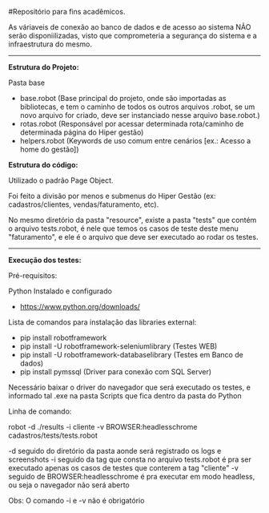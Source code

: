 #Repositório para fins acadêmicos.

As váriaveis de conexão ao banco de dados e de acesso ao sistema NÃO serão disponiilizadas, visto que comprometeria a segurança do sistema e a infraestrutura do mesmo.
________________________________________

**Estrutura do Projeto:**

Pasta base
- base.robot (Base principal do projeto, onde são importadas as bibliotecas, e tem o caminho de todos os outros arquivos .robot, se um novo arquivo for criado, deve ser instanciado nesse arquivo base.robot.)
- rotas.robot (Responsável por acessar determinada rota/caminho de determinada página do Hiper gestão)
- helpers.robot (Keywords de uso comum entre cenários [ex.: Acesso a home do gestão])

**Estrutura do código:**

Utilizado o padrão Page Object.

Foi feito a divisão por menos e submenus do Hiper Gestão (ex: cadastros/clientes, vendas/faturamento, etc).

No mesmo diretório da pasta "resource", existe a pasta "tests" que contém o arquivo tests.robot, é nele que temos os casos de teste deste menu "faturamento", e ele é o arquivo que deve ser executado ao rodar os testes.

________________________________________

**Execução dos testes:**

Pré-requisitos:

Python Instalado e configurado
- https://www.python.org/downloads/

Lista de comandos para instalação das libraries external:
  - pip install robotframework
  - pip install -U robotframework-seleniumlibrary (Testes WEB)
  - pip install -U robotframework-databaselibrary (Testes em Banco de dados)
  - pip install pymssql (Driver para conexão com SQL Server)

Necessário baixar o driver do navegador que será executado os testes, e informado tal .exe na pasta Scripts que fica dentro da pasta do Python

Linha de comando:

robot -d ./results -i cliente -v BROWSER:headlesschrome cadastros/tests/tests.robot

-d seguido do diretório da pasta aonde será registrado os logs e screenshots
-i seguido da tag que consta no arquivo tests.robot é pra ser executado apenas os casos de testes que conterem a tag "cliente"
-v seguido de BROWSER:headlesschrome é pra executar em modo headless, ou seja o navegador não será aberto

Obs: O comando -i e -v não é obrigatório
